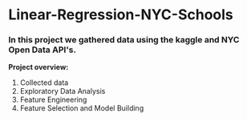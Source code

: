 # Linear-Regression-NYC-Schools

### In this project we gathered data using the kaggle and NYC Open Data API's. 

**Project overview:**
1. Collected data
2. Exploratory Data Analysis
3. Feature Engineering
4. Feature Selection and Model Building
